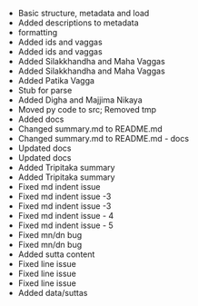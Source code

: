   * Basic structure, metadata and load
  * Added descriptions to metadata
  * formatting
  * Added ids and vaggas
  * Added ids and vaggas
  * Added Silakkhandha and Maha Vaggas
  * Added Silakkhandha and Maha Vaggas
  * Added Patika Vagga
  * Stub for parse
  * Added Digha and Majjima Nikaya
  * Moved py code to src; Removed tmp
  * Added docs
  * Changed summary.md to README.md
  * Changed summary.md to README.md - docs
  * Updated docs
  * Updated docs
  * Added Tripitaka summary
  * Added Tripitaka summary
  * Fixed md indent issue
  * Fixed md indent issue -3
  * Fixed md indent issue -3
  * Fixed md indent issue - 4
  * Fixed md indent issue - 5
  * Fixed mn/dn bug
  * Fixed mn/dn bug
  * Added sutta content
  * Fixed line issue
  * Fixed line issue
  * Fixed line issue
  * Added data/suttas
